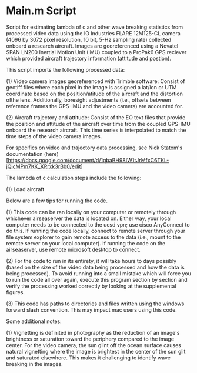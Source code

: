 # Main.m Script

Script for estimating lambda of c and other wave breaking statistics 
from processed video data using the IO Industries FLARE 12M125-CL
camera (4096 by 3072 pixel resolution, 10 bit, 5-Hz sampling rate) 
collected onboard a research aircraft. Images are georeferenced using a 
Novatel SPAN LN200 Inertial Motion Unit (IMU) coupled to a ProPak6 GPS
reciever which provided aircraft trajectory information 
(attitude and postion).

This script imports the following processed data: 

(1) Video camera images georeferenced with Trimble software: Consist of
    geotiff files where each pixel in the image is assigned a lat/lon or
    UTM coordinate based on the position/atitude of the aircraft and the
    distortion ofthe lens. Additionally, boresight adjustments (i.e.,
    offsets between reference frames the GPS-IMU and the video camera)
    are accounted for. 

(2) Aircraft trajectory and attitude: Consist of the EO text files that
    provide the position and attitude of the aircraft over time from the 
    coupled GPS-IMU onboard the research aircraft. This time series is
    interpolated to match the time steps of the video camera images.  

For specifics on video and trajectory data processing, see Nick Statom's
documentation (here)[https://docs.google.com/document/d/1qbaBH98IW1tJrMfxC6TKL-jQIcMPm7KK_KRrxk3rBb0/edit]

The lambda of c calculation steps include the following: 

(1) Load aircraft 

Below are a few tips for running the code. 

(1) This code can be ran locally on your computer or remotely through
    whichever airseaserver the data is located on. Either way, your local
    computer needs to be connected to the ucsd vpn; use cisco AnyConnect
    to do this. If running the code locally, connect to remote server 
    through your file system explorer to gain remote access to the data 
    (i.e., mount to the remote server on your local computer). 
    If running the code on the airseaserver, use remote microsoft desktop
    to connect.     

(2) For the code to run in its entirety, it will take hours to days 
    possibly (based on the size of the video data being processed and 
    how the data is being processed). To avoid running into a small 
    mistake which will force you to run the code all over again, execute
    this program section by section and verify the processing worked
    correctly by looking at the supplemental figures. 

(3) This code has paths to directories and files written using the
    windows forward slash convention. This may impact mac users using
    this code. 

Some additional notes: 

(1) Vignetting is definited in photography as the reduction of an 
    image's brightness or saturation toward the periphery compared to the
    image center. For the video camera, the sun glint off the ocean 
    surface causes natural vignetting where the image is brightest in
    the center of the sun glit and saturated elsewhere. This makes it
    challenging to identify wave breaking in the images.
